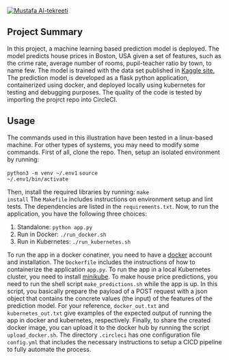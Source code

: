 [![Mustafa Al-tekreeti](https://circleci.com/gh/Al-tekreeti/ML-Microservices.svg?style=svg)](https://github.com/Al-tekreeti/ML-Microservices/tree/master)

## Project Summary

In this project, a machine learning based prediction model is deployed. The model predicts house prices in Boston, USA given a set of features, such as the crime rate, average number of rooms, pupil-teacher ratio by town, to name few. The model is trained with the data set published in <a href="https://www.kaggle.com/c/boston-housing" class="mw-redirect" title="Kaggle site">Kaggle site.</a> The prediction model is developed as a flask python application, containerized using docker, and deployed locally using kubernetes for testing and debugging purposes. The quality of the code is tested by importing the projrct repo into CircleCI.

## Usage

The commands used in this illustration have been tested in a linux-based machine. For other types of systems, you may need to modify some commands. First of all, clone the repo. Then, setup an isolated environment by running:

<code>python3 -m venv ~/.env1</code>
<code>source ~/.env1/bin/activate</code>

Then, install the required libraries by running:
<code>make install</code>
The `Makefile` includes instructions on environment setup and lint tests. The dependencies are listed in the <code>requirements.txt</code>. Now, to run the application, you have the following three choices:
1. Standalone:  `python app.py`
2. Run in Docker:  `./run_docker.sh`
3. Run in Kubernetes:  `./run_kubernetes.sh`

To run the app in a docker conatiner, you need to have a [docker](https://www.docker.com) account and installation. The `Dockerfile` includes the instructions of how to containerize the application `app.py`. To run the app in a local Kubernetes cluster, you need to install [minikube](https://kubernetes.io/docs/tasks/tools/install-minikube/). To make house price predictions, you need to run the shell script `make_predictions.sh` while the app is up. In this script, you basically prepare the payload of a POST request with a json object that contains the concrete values (the input) of the features of the prediction model. For your reference, `docker_out.txt` and `kubernetes_out.txt` give examples of the expected output of running the app in docker and kubernetes, respectively. Finally, to share the created docker image, you can upload it to the docker hub by running the script `upload_docker.sh`. The directory `.circleci` has one configuration file `config.yml` that includes the necessary instructions to setup a CICD pipeline to fully automate the process.
